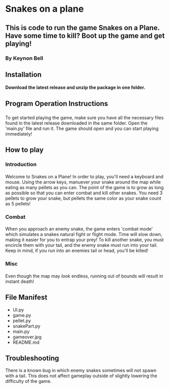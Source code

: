 # Snakes on a plane

## This is code to run the game Snakes on a Plane. Have some time to kill? Boot up the game and get playing!
### By Keynon Bell

## Installation
#### Download the latest release and unzip the package in one folder.

## Program Operation Instructions
###
To get started playing the game, make sure you have all the necessary files found in the latest release downloaded in the same folder. Open the 'main.py' file and run it. The game should open and you can start playing immediately!
###

## How to play
### Introduction
####
Welcome to Snakes on a Plane! In order to play, you'll need a keyboard and mouse. 
Using the arrow keys, manuever your snake around the map while eating as many pellets as you can. The point of the game is to grow as long as possible so that you can enter combat and kill other snakes. You need 3 pellets to grow your snake, but pellets the same color as your snake count as 5 pellets!
####

### Combat
####
When you approach an enemy snake, the game enters 'combat mode' which simulates a snakes natural fight or flight mode. Time will slow down, making it easier for you to entrap your prey! To kill another snake, you must encircle them with your tail, and the enemy snake must run into your tail. Keep in mind, if you run into an enemies tail or head, you'll be killed! 
####

### Misc
#### 
Even though the map may _look_ endless, running out of bounds will result in instant death!
####

## File Manifest
* UI.py
* game.py
* pellet.py
* snakePart.py
* main.py
* gameover.jpg
* README.md

## Troubleshooting
There is a known bug in which enemy snakes sometimes will not spawn with a tail. This does not affect gameplay outside of slightly lowering the difficulty of the game. 
